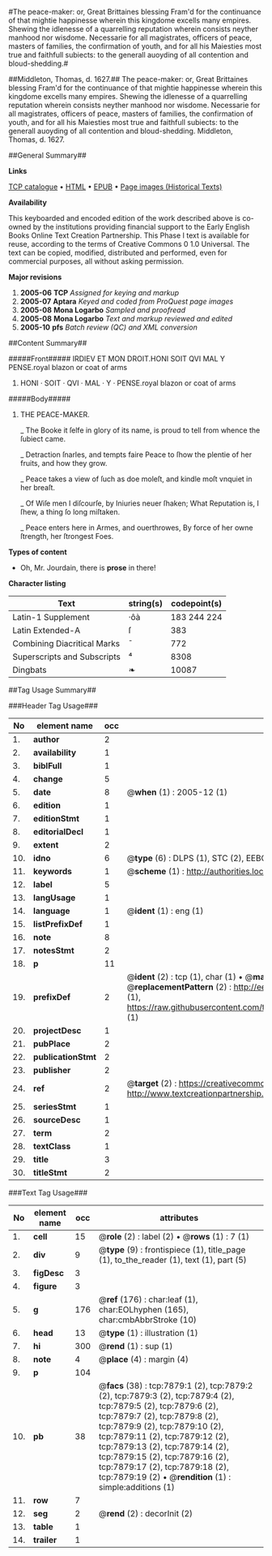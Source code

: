 #The peace-maker: or, Great Brittaines blessing Fram'd for the continuance of that mightie happinesse wherein this kingdome excells many empires. Shewing the idlenesse of a quarrelling reputation wherein consists neyther manhood nor wisdome. Necessarie for all magistrates, officers of peace, masters of families, the confirmation of youth, and for all his Maiesties most true and faithfull subiects: to the generall auoyding of all contention and bloud-shedding.#

##Middleton, Thomas, d. 1627.##
The peace-maker: or, Great Brittaines blessing Fram'd for the continuance of that mightie happinesse wherein this kingdome excells many empires. Shewing the idlenesse of a quarrelling reputation wherein consists neyther manhood nor wisdome. Necessarie for all magistrates, officers of peace, masters of families, the confirmation of youth, and for all his Maiesties most true and faithfull subiects: to the generall auoyding of all contention and bloud-shedding.
Middleton, Thomas, d. 1627.

##General Summary##

**Links**

[TCP catalogue](http://www.ota.ox.ac.uk/tcp/)  • 
[HTML](http://tei.it.ox.ac.uk/tcp/Texts-HTML/free/A04/A04267.html)  • 
[EPUB](http://tei.it.ox.ac.uk/tcp/Texts-EPUB/free/A04/A04267.epub) • 
[Page images (Historical Texts)](https://data.historicaltexts.jisc.ac.uk/view?pubId=eebo-99843166e&pageId=eebo-99843166e-7879-1)

**Availability**

This keyboarded and encoded edition of the
	       work described above is co-owned by the institutions
	       providing financial support to the Early English Books
	       Online Text Creation Partnership. This Phase I text is
	       available for reuse, according to the terms of Creative
	       Commons 0 1.0 Universal. The text can be copied,
	       modified, distributed and performed, even for
	       commercial purposes, all without asking permission.

**Major revisions**

1. __2005-06__ __TCP__ *Assigned for keying and markup*
1. __2005-07__ __Aptara__ *Keyed and coded from ProQuest page images*
1. __2005-08__ __Mona Logarbo__ *Sampled and proofread*
1. __2005-08__ __Mona Logarbo__ *Text and markup reviewed and edited*
1. __2005-10__ __pfs__ *Batch review (QC) and XML conversion*

##Content Summary##

#####Front#####
IRDIEV ET MON DROIT.HONI SOIT QVI MAL Y PENSE.royal blazon or coat of arms
1. HONI · SOIT · QVI · MAL · Y · PENSE.royal blazon or coat of arms

#####Body#####

1. THE
PEACE-MAKER.

    _ The Booke it ſelfe in glory of its name,
is proud to tell from whence the ſubiect came.

    _ Detraction ſnarles, and tempts faire Peace to ſhow
the plentie of her fruits, and how they grow.

    _ Peace takes a view of ſuch as doe moleſt,
and kindle moſt vnquiet in her breaſt.

    _ Of Wiſe men I diſcourſe, by Iniuries neuer ſhaken;
What Reputation is, I ſhew, a thing ſo long miſtaken.

    _ Peace enters here in Armes, and ouerthrowes,
By force of her owne ſtrength, her ſtrongest Foes.

**Types of content**

  * Oh, Mr. Jourdain, there is **prose** in there!

**Character listing**


|Text|string(s)|codepoint(s)|
|---|---|---|
|Latin-1 Supplement|·ôà|183 244 224|
|Latin Extended-A|ſ|383|
|Combining             Diacritical Marks|̄|772|
|Superscripts             and Subscripts|⁴|8308|
|Dingbats|❧|10087|

##Tag Usage Summary##

###Header Tag Usage###

|No|element name|occ|attributes|
|---|---|---|---|
|1.|__author__|2||
|2.|__availability__|1||
|3.|__biblFull__|1||
|4.|__change__|5||
|5.|__date__|8| @__when__ (1) : 2005-12 (1)|
|6.|__edition__|1||
|7.|__editionStmt__|1||
|8.|__editorialDecl__|1||
|9.|__extent__|2||
|10.|__idno__|6| @__type__ (6) : DLPS (1), STC (2), EEBO-CITATION (1), PROQUEST (1), VID (1)|
|11.|__keywords__|1| @__scheme__ (1) : http://authorities.loc.gov/ (1)|
|12.|__label__|5||
|13.|__langUsage__|1||
|14.|__language__|1| @__ident__ (1) : eng (1)|
|15.|__listPrefixDef__|1||
|16.|__note__|8||
|17.|__notesStmt__|2||
|18.|__p__|11||
|19.|__prefixDef__|2| @__ident__ (2) : tcp (1), char (1)  •  @__matchPattern__ (2) : ([0-9\-]+):([0-9IVX]+) (1), (.+) (1)  •  @__replacementPattern__ (2) : http://eebo.chadwyck.com/downloadtiff?vid=$1&page=$2 (1), https://raw.githubusercontent.com/textcreationpartnership/Texts/master/tcpchars.xml#$1 (1)|
|20.|__projectDesc__|1||
|21.|__pubPlace__|2||
|22.|__publicationStmt__|2||
|23.|__publisher__|2||
|24.|__ref__|2| @__target__ (2) : https://creativecommons.org/publicdomain/zero/1.0/ (1), http://www.textcreationpartnership.org/docs/. (1)|
|25.|__seriesStmt__|1||
|26.|__sourceDesc__|1||
|27.|__term__|2||
|28.|__textClass__|1||
|29.|__title__|3||
|30.|__titleStmt__|2||


###Text Tag Usage###

|No|element name|occ|attributes|
|---|---|---|---|
|1.|__cell__|15| @__role__ (2) : label (2)  •  @__rows__ (1) : 7 (1)|
|2.|__div__|9| @__type__ (9) : frontispiece (1), title_page (1), to_the_reader (1), text (1), part (5)|
|3.|__figDesc__|3||
|4.|__figure__|3||
|5.|__g__|176| @__ref__ (176) : char:leaf (1), char:EOLhyphen (165), char:cmbAbbrStroke (10)|
|6.|__head__|13| @__type__ (1) : illustration (1)|
|7.|__hi__|300| @__rend__ (1) : sup (1)|
|8.|__note__|4| @__place__ (4) : margin (4)|
|9.|__p__|104||
|10.|__pb__|38| @__facs__ (38) : tcp:7879:1 (2), tcp:7879:2 (2), tcp:7879:3 (2), tcp:7879:4 (2), tcp:7879:5 (2), tcp:7879:6 (2), tcp:7879:7 (2), tcp:7879:8 (2), tcp:7879:9 (2), tcp:7879:10 (2), tcp:7879:11 (2), tcp:7879:12 (2), tcp:7879:13 (2), tcp:7879:14 (2), tcp:7879:15 (2), tcp:7879:16 (2), tcp:7879:17 (2), tcp:7879:18 (2), tcp:7879:19 (2)  •  @__rendition__ (1) : simple:additions (1)|
|11.|__row__|7||
|12.|__seg__|2| @__rend__ (2) : decorInit (2)|
|13.|__table__|1||
|14.|__trailer__|1||
